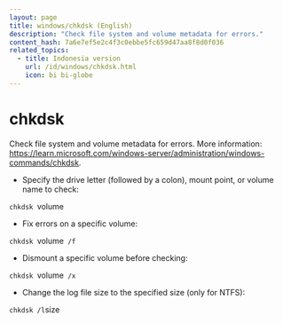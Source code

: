 ```yaml
---
layout: page
title: windows/chkdsk (English)
description: "Check file system and volume metadata for errors."
content_hash: 7a6e7ef5e2c4f3c0ebbe5fc659d47aa8f8d0f036
related_topics:
  - title: Indonesia version
    url: /id/windows/chkdsk.html
    icon: bi bi-globe
---
```

# chkdsk

Check file system and volume metadata for errors.
More information: <https://learn.microsoft.com/windows-server/administration/windows-commands/chkdsk>.

- Specify the drive letter (followed by a colon), mount point, or volume name to check:

`chkdsk `<span class="tldr-var badge badge-pill bg-dark-lm bg-white-dm text-white-lm text-dark-dm font-weight-bold">volume</span>

- Fix errors on a specific volume:

`chkdsk `<span class="tldr-var badge badge-pill bg-dark-lm bg-white-dm text-white-lm text-dark-dm font-weight-bold">volume</span>` /f`

- Dismount a specific volume before checking:

`chkdsk `<span class="tldr-var badge badge-pill bg-dark-lm bg-white-dm text-white-lm text-dark-dm font-weight-bold">volume</span>` /x`

- Change the log file size to the specified size (only for NTFS):

`chkdsk /l`<span class="tldr-var badge badge-pill bg-dark-lm bg-white-dm text-white-lm text-dark-dm font-weight-bold">size</span>
